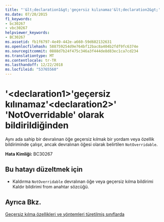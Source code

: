 ```yaml
---
title: "'&lt;declaration1&gt;'geçersiz kılınamaz'&lt;declaration2&gt;' 'NotOverridable' olarak bildirildiğinden"
ms.date: 07/20/2015
f1_keywords:
- bc30267
- vbc30267
helpviewer_keywords:
- BC30267
ms.assetid: fb1f6797-4e49-442e-a660-59d602132631
ms.openlocfilehash: 588759254d9e764bf12bac8a404b2fdf9fc6374e
ms.sourcegitcommit: 0888d7b24f475c346a3f444de8d83ec1ca7cd234
ms.translationtype: MT
ms.contentlocale: tr-TR
ms.lasthandoff: 12/22/2018
ms.locfileid: "53765560"
---
```

# <a name="ltdeclaration1gt-cannot-override-ltdeclaration2gt-because-it-is-declared-notoverridable"></a>'&lt;declaration1&gt;'geçersiz kılınamaz'&lt;declaration2&gt;' 'NotOverridable' olarak bildirildiğinden
Aynı ada sahip bir devralınan öğe geçersiz kılmak bir yordam veya özellik bildiriminde çalışır, ancak devralınan öğesi olarak belirtilen `NotOverridable`.  
  
 **Hata Kimliği:** BC30267  
  
## <a name="to-correct-this-error"></a>Bu hatayı düzeltmek için  
  
-   Kaldırma `NotOverridable` devralınan öğe veya geçersiz kılma bildirimi Kaldır bildirimi from anahtar sözcüğü.  
  
## <a name="see-also"></a>Ayrıca Bkz.  
 [Geçersiz kılma özellikleri ve yöntemleri türetilmiş sınıflarda](~/docs/visual-basic/programming-guide/language-features/objects-and-classes/inheritance-basics.md#overriding-properties-and-methods-in-derived-classes)
